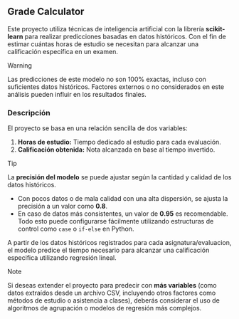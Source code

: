 
## Grade Calculator
Este proyecto utiliza técnicas de inteligencia artificial con la librería **scikit-learn** para realizar predicciones basadas en datos históricos. Con el fin de estimar cuántas horas de estudio se necesitan para alcanzar una calificación específica en un examen.

> [!WARNING]
> Las predicciones de este modelo no son 100% exactas, incluso con suficientes datos históricos. Factores externos o no considerados en este análisis pueden influir en los resultados finales.

### Descripción
El proyecto se basa en una relación sencilla de dos variables:  
1. **Horas de estudio:** Tiempo dedicado al estudio para cada evaluación.  
2. **Calificación obtenida:** Nota alcanzada en base al tiempo invertido.

> [!TIP]
> La **precisión del modelo** se puede ajustar según la cantidad y calidad de los datos históricos.  
> - Con pocos datos o de mala calidad con una alta dispersión, se ajusta la precisión a un valor como **0.8**.  
> - En caso de datos más consistentes, un valor de **0.95** es recomendable.  
> Todo esto puede configurarse fácilmente utilizando estructuras de control como `case` o `if-else` en Python.

A partir de los datos históricos registrados para cada asignatura/evaluacion, el modelo predice el tiempo necesario para alcanzar una calificación especifica utilizando regresión lineal.

> [!NOTE]
> Si deseas extender el proyecto para predecir con **más variables** (como datos extraídos desde un archivo CSV, incluyendo otros factores como métodos de estudio o asistencia a clases), deberás considerar el uso de algoritmos de agrupación o modelos de regresión más complejos.
